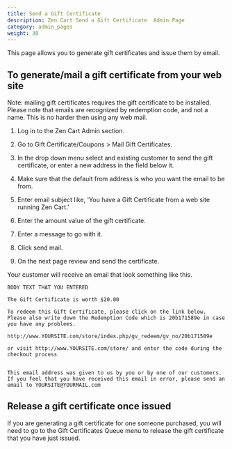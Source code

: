 ```yaml
---
title: Send a Gift Certificate 
description: Zen Cart Send a Gift Certificate  Admin Page 
category: admin_pages
weight: 30 
---
```


This page allows you to generate gift certificates and issue them by email.

## To generate/mail a gift certificate from your web site
Note: mailing gift certificates requires the gift certificate to be installed. Please note that emails are recognized by redemption code, and not a name. This is no harder then using any web mail.

1. Log in to the Zen Cart Admin section.


2. Go to Gift Certificate/Coupons > Mail Gift Certificates.


3. In the drop down menu select and existing customer to send the gift certificate, or enter a new address in the field below it.


4. Make sure that the default from address is who you want the email to be from.


5. Enter email subject like, 'You have a Gift Certificate from a web site running Zen Cart.'


6. Enter the amount value of the gift certificate.


7. Enter a message to go with it.


8. Click send mail.


9. On the next page review and send the certificate.


Your customer will receive an email that look something like this.

```
BODY TEXT THAT YOU ENTERED

The Gift Certificate is worth $20.00

To redeem this Gift Certificate, please click on the link below. Please also write down the Redemption Code which is 20b171589e in case you have any problems.

http://www.YOURSITE.com/store/index.php/gv_redeem/gv_no/20b171589e

or visit http://www.YOURSITE.com/store/ and enter the code during the checkout process


This email address was given to us by you or by one of our customers. If you feel that you have received this email in error, please send an email to YOURSITE@YOURMAIL.com
```

## Release a gift certificate once issued
If you are generating a gift certificate for one someone purchased, you will need to go to the Gift Certificates Queue menu to release the gift certificate that you have just issued.


